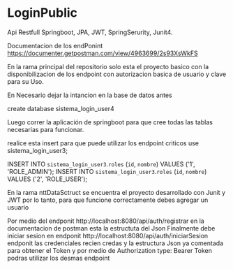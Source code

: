 # LoginPublic
Api Restfull Springboot, JPA, JWT, SpringSerurity, Junit4.


Documentacion de los endPonint
https://documenter.getpostman.com/view/4963699/2s93XsWkFS

En la rama principal del repositorio solo esta el proyecto basico con la disponibilizacion de los endpoint con autorizacion basica de usuario y clave para su Uso.

En Necesario dejar la intancion en la base de datos antes 

create database sistema_login_user4

Luego correr la aplicación de springboot para que cree todas las tablas necesarias para funcionar.

realice esta insert para que puede utilizar los endpoint criticos
use sistema_login_user3;

INSERT INTO `sistema_login_user3`.`roles` (`id`, `nombre`) VALUES ('1', 'ROLE_ADMIN');
INSERT INTO `sistema_login_user3`.`roles` (`id`, `nombre`) VALUES ('2', 'ROLE_USER');

En la rama nttDataSctruct se encuentra el proyecto desarrollado con Junit y JWT
por lo tanto, para que funcione correctamente debes agregar un usuario 

Por medio del endponit http://localhost:8080/api/auth/registrar en la documentacion de postman esta la estructuta del Json 
Finalmente debe iniciar sesion en endponit http://localhost:8080/api/auth/iniciarSesion endponit las credenciales recien credas y la estructura Json ya comentada
para obtener el Token y por medio de Authorization type: Bearer Token podras utilizar los desmas endpoint 


